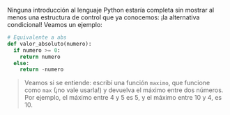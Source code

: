 Ninguna introducción al lenguaje Python estaría completa sin mostrar al menos una estructura de control que ya conocemos: ¡la alternativa condicional! Veamos un ejemplo:


```python
# Equivalente a abs
def valor_absoluto(numero):
  if numero >= 0:
    return numero
  else:
    return -numero
```

> Veamos si se entiende: escribí una función `maximo`, que funcione como `max` (¡no vale usarla!) y devuelva el máximo entre dos números. Por ejemplo, el máximo entre 4 y 5 es 5, y el máximo entre 10 y 4, es 10.
